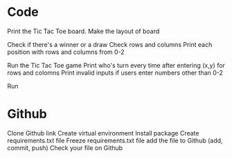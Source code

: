 # Code

Print the Tic Tac Toe board.
Make the layout of board

Check if there's a winner or a draw
Check rows and columns
Print each position with rows and columns from 0-2

Run the Tic Tac Toe game
Print who's turn every time after entering (x,y) for rows and colomns
Print invalid inputs if users enter numbers other than 0-2

Run


# Github
Clone Github link
Create virtual environment
Install package
Create requirements.txt file
Freeze requirements.txt file
add the file to Github (add, commit, push)
Check your file on Github